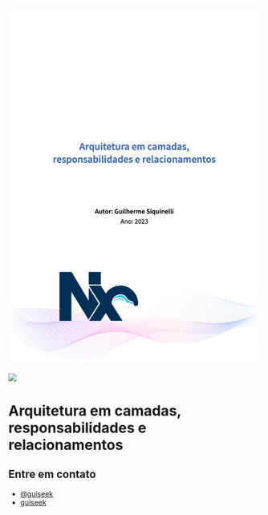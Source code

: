 
<a href="./assets/Nx - Arquitetura em camadas, responsabilidades e relacionamentos.pdf">

![Arquitetura em camadas, responsabilidades e relacionamentos](assets/Capa.png)

</a>



<a alt="Nx logo" href="https://nx.dev" target="_blank" rel="noreferrer"><img src="https://raw.githubusercontent.com/nrwl/nx/master/images/nx-logo.png" width="45"></a>

# Arquitetura em camadas, responsabilidades e relacionamentos

## Entre em contato

- [@guiseek](https://x.com/guiseek)
- [guiseek](https://guiseek.dev)
